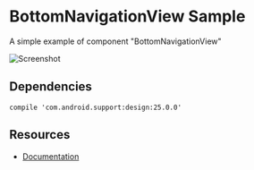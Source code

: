 # BottomNavigationView Sample

A simple example of component "BottomNavigationView"

![Screenshot](https://cloud.githubusercontent.com/assets/1444991/19582357/c84411b6-9701-11e6-8519-f89e4c43f21c.png)

## Dependencies

`compile 'com.android.support:design:25.0.0'`

## Resources

* [Documentation](https://developer.android.com/reference/android/support/design/widget/BottomNavigationView.html)
